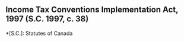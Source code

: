 ## Income Tax Conventions Implementation Act, 1997 (S.C. 1997, c. 38)
  *[S.C.]: Statutes of Canada
